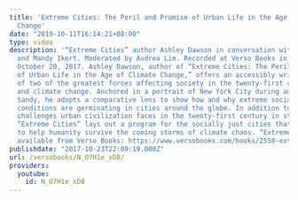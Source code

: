 ```yaml
---
title: 'Extreme Cities: The Peril and Promise of Urban Life in the Age of Climate
  Change'
date: "2019-10-11T16:14:21+08:00"
type: video
description: '“Extreme Cities” author Ashley Dawson in conversation with Kate Aronoff
  and Mandy Ikert. Moderated by Audrea Lim. Recorded at Verso Books in Brooklyn on
  October 20, 2017. Ashley Dawson, author of “Extreme Cities: The Peril and Promise
  of Urban Life in the Age of Climate Change,” offers an accessibly written discussion
  of two of the greatest forces affecting society in the twenty-first century: urbanization
  and climate change. Anchored in a portrait of New York City during and after Hurricane
  Sandy, he adopts a comparative lens to show how and why extreme social and climatological
  conditions are germinating in cities around the globe. In addition to painting the
  challenges urban civilization faces in the twenty-first century in stark terms,
  “Extreme Cities” lays out a program for the socially just cities that are necessary
  to help humanity survive the coming storms of climate chaos. “Extreme Cities” is
  available from Verso Books: https://www.versobooks.com/books/2558-extreme-cities'
publishdate: "2017-10-23T22:09:19.000Z"
url: /versobooks/N_O7H1e_xD8/
providers:
  youtube:
    id: N_O7H1e_xD8
---
```

